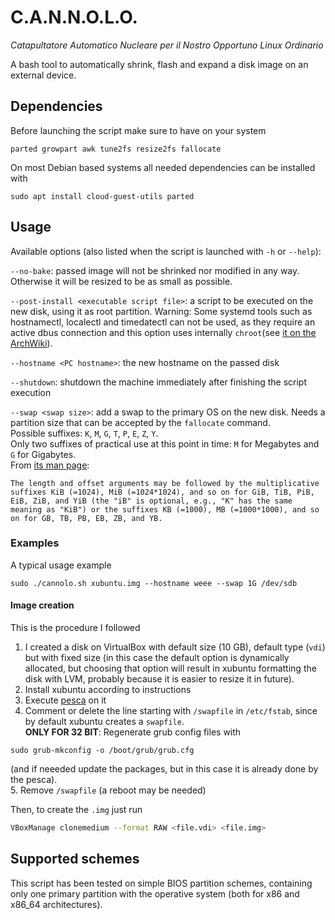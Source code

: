 # C.A.N.N.O.L.O.

*Catapultatore Automatico Nucleare per il Nostro Opportuno Linux Ordinario*

A bash tool to automatically shrink, flash and expand a disk image on an external device. 

## Dependencies

Before launching the script make sure to have on your system

```
parted growpart awk tune2fs resize2fs fallocate
```

On most Debian based systems all needed dependencies can be installed with 

```
sudo apt install cloud-guest-utils parted
```

## Usage 

Available options (also listed when the script is launched with `-h` or `--help`):

`--no-bake`: passed image will not be shrinked nor modified in any way. Otherwise it will be resized to be as small as possible.

`--post-install <executable script file>`: a script to be executed on the new disk, using it as root partition. Warning: Some systemd tools such as hostnamectl, localectl and timedatectl can not be used, as they require an active dbus connection and this option uses internally `chroot`(see [it on the ArchWiki](https://wiki.archlinux.org/index.php/Chroot)).

`--hostname <PC hostname>`: the new hostname on the passed disk

`--shutdown`: shutdown the machine immediately after finishing the script execution

`--swap <swap size>`: add a swap to the primary OS on the new disk. Needs a partition size that can be accepted by the `fallocate` command.   
Possible suffixes: `K`, `M`, `G`, `T`, `P`, `E`, `Z`, `Y`.  
Only two suffixes of practical use at this point in time: `M` for Megabytes and `G` for Gigabytes.  
From [its man page](http://man7.org/linux/man-pages/man1/fallocate.1.html):  
```
The length and offset arguments may be followed by the multiplicative suffixes KiB (=1024), MiB (=1024*1024), and so on for GiB, TiB, PiB, EiB, ZiB, and YiB (the "iB" is optional, e.g., "K" has the same meaning as "KiB") or the suffixes KB (=1000), MB (=1000*1000), and so on for GB, TB, PB, EB, ZB, and YB.
```

### Examples

A typical usage example

```
sudo ./cannolo.sh xubuntu.img --hostname weee --swap 1G /dev/sdb
```

#### Image creation

This is the procedure I followed

1. I created a disk on VirtualBox with default size (10 GB), default type (`vdi`) but with fixed size (in this case the default option is dynamically allocated, but choosing that option will result in xubuntu formatting the disk with LVM, probably because it is easier to resize it in future).
2. Install xubuntu according to instructions
3. Execute [pesca](https://github.com/WEEE-Open/pesca) on it
4. Comment or delete the line starting with `/swapfile` in `/etc/fstab`, since by default xubuntu creates a `swapfile`.  
**ONLY FOR 32 BIT**: Regenerate grub config files with 
```
sudo grub-mkconfig -o /boot/grub/grub.cfg
```
(and if neeeded update the packages, but in this case it is already done by the pesca).  
5. Remove `/swapfile` (a reboot may be needed)

Then, to create the `.img` just run
```bash
VBoxManage clonemedium --format RAW <file.vdi> <file.img>
```


## Supported schemes

This script has been tested on simple BIOS partition schemes, containing only one primary partition with the operative system (both for x86 and x86_64 architectures).

